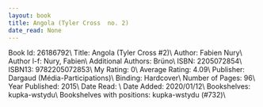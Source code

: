 ```yaml
---
layout: book
title: Angola (Tyler Cross  no. 2)
date_read: None
---
```


Book Id: 26186792\ 
Title: Angola (Tyler Cross #2)\ 
Author: Fabien Nury\ 
Author l-f: Nury, Fabien\ 
Additional Authors: Brüno\ 
ISBN: 2205072854\ 
ISBN13: 9782205072853\ 
My Rating: 0\ 
Average Rating: 4.09\ 
Publisher: Dargaud (Média-Participations)\ 
Binding: Hardcover\ 
Number of Pages: 96\ 
Year Published: 2015\ 
Date Read: \ 
Date Added: 2020/01/12\ 
Bookshelves: kupka-wstydu\ 
Bookshelves with positions: kupka-wstydu (#732)\ 

